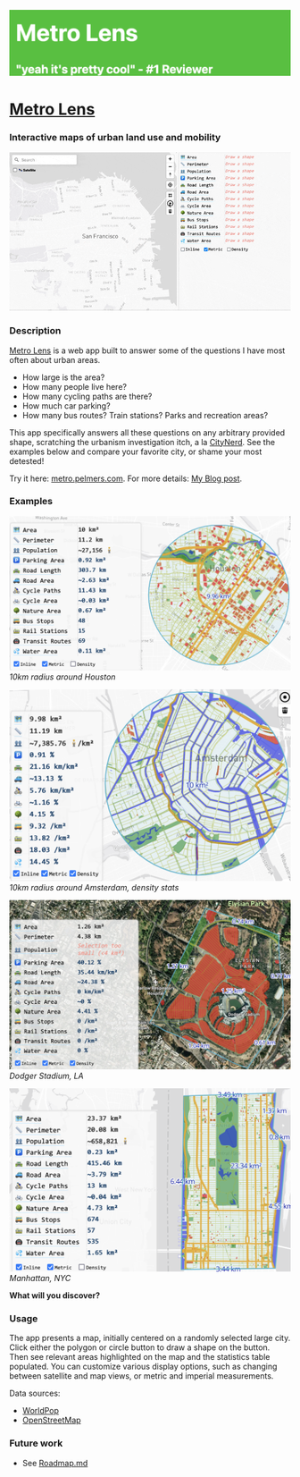 [![Metro Lens](res/metro_banner.png)](https://metro.pelmers.com/)

# [Metro Lens](https://metro.pelmers.com)

### Interactive maps of urban land use and mobility

![](res/20s_usage.gif)

### Description

[Metro Lens](https://metro.pelmers.com) is a web app built to answer some of the questions I have most often about urban areas.

- How large is the area?
- How many people live here?
- How many cycling paths are there?
- How much car parking?
- How many bus routes? Train stations? Parks and recreation areas?

This app specifically answers all these questions on any arbitrary provided shape, scratching
the urbanism investigation itch, a la [CityNerd](https://www.youtube.com/c/citynerd).
See the examples below and compare your favorite city, or shame your most detested!

Try it here: [metro.pelmers.com](https://metro.pelmers.com).
For more details: [My Blog post](https://pelmers.com/metro-something-something/).

### Examples

![](res/houston_ex.png)
_10km radius around Houston_

![](res/ams_ex.png)
_10km radius around Amsterdam, density stats_

![](res/dodgers_parking.png)
_Dodger Stadium, LA_

![](res/miduptown_nyc.png)
_Manhattan, NYC_

**What will you discover?**

### Usage

The app presents a map, initially centered on a randomly selected large city.
Click either the polygon or circle button to draw a shape on the button.
Then see relevant areas highlighted on the map and the statistics table populated.
You can customize various display options, such as changing between satellite and map views, or metric and imperial measurements.

Data sources:

- [WorldPop](https://www.worldpop.org)
- [OpenStreetMap](https://www.openstreetmap.org)

### Future work

- See [Roadmap.md](./Roadmap.md)
